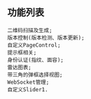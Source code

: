 ## 功能列表
	二维码扫描及生成;
	版本控制(版本检测、版本更新);
	自定义PageControl;
	提示框相关;
	身份认证(指纹、面容);
	雷达图表;
	带三角的弹框选择视图;
	WebSocket管理;
	自定义Slider1. 
